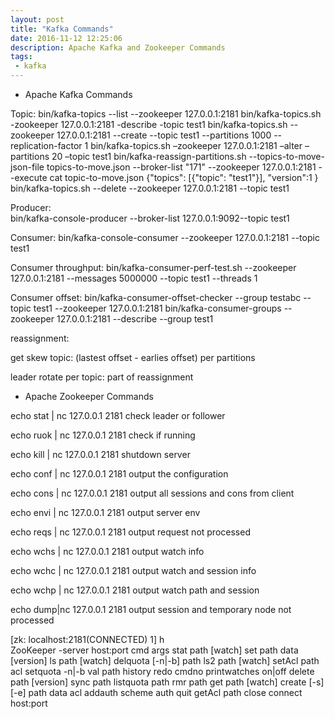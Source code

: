 ```yaml
---
layout: post
title: "Kafka Commands"
date: 2016-11-12 12:25:06
description: Apache Kafka and Zookeeper Commands
tags: 
 - kafka
---
```


 - Apache Kafka Commands

Topic:
bin/kafka-topics --list --zookeeper 127.0.0.1:2181   bin/kafka-topics.sh -zookeeper 127.0.0.1:2181 -describe -topic test1
bin/kafka-topics.sh --zookeeper 127.0.0.1:2181 --create --topic test1 --partitions 1000 --replication-factor 1
bin/kafka-topics.sh –zookeeper 127.0.0.1:2181 –alter –partitions 20 –topic test1
bin/kafka-reassign-partitions.sh --topics-to-move-json-file topics-to-move.json --broker-list "171" --zookeeper 127.0.0.1:2181 --execute
cat topic-to-move.json
{"topics":
[{"topic": "test1"}],
"version":1
}
bin/kafka-topics.sh --delete --zookeeper 127.0.0.1:2181 --topic test1

Producer:     
bin/kafka-console-producer --broker-list 127.0.0.1:9092--topic test1

Consumer:
bin/kafka-console-consumer --zookeeper 127.0.0.1:2181 --topic test1

Consumer throughput:
bin/kafka-consumer-perf-test.sh --zookeeper 127.0.0.1:2181 --messages 5000000 --topic test1 --threads 1

Consumer offset:
bin/kafka-consumer-offset-checker --group testabc --topic test1 --zookeeper 127.0.0.1:2181
bin/kafka-consumer-groups --zookeeper 127.0.0.1:2181 --describe --group test1

reassignment:

get skew topic:
(lastest offset - earlies offset) per partitions

leader rotate per topic:
part of reassignment 
 
 - Apache Zookeeper Commands

echo stat | nc 127.0.0.1 2181 
check leader or follower

echo ruok | nc 127.0.0.1 2181 
check if running

echo kill | nc 127.0.0.1 2181 
shutdown server

echo conf | nc 127.0.0.1 2181 
output the configuration

echo cons | nc 127.0.0.1 2181 
output all sessions and cons from client

echo envi | nc 127.0.0.1 2181 
output server env

echo reqs | nc 127.0.0.1 2181 
output request not processed

echo wchs | nc 127.0.0.1 2181 
output watch info

echo wchc | nc 127.0.0.1 2181 
output watch and session info

echo wchp | nc 127.0.0.1 2181 
output watch path and session

echo dump|nc 127.0.0.1 2181 
output session and temporary node not processed

[zk: localhost:2181(CONNECTED) 1] h  
ZooKeeper -server host:port cmd args
   stat path [watch]
   set path data [version]
   ls path [watch]
   delquota [-n|-b] path
   ls2 path [watch]
   setAcl path acl
   setquota -n|-b val path
   history
   redo cmdno
   printwatches on|off
   delete path [version]
   sync path
   listquota path
   rmr path
   get path [watch]
   create [-s] [-e] path data acl
   addauth scheme auth
   quit
   getAcl path
   close
   connect host:port
